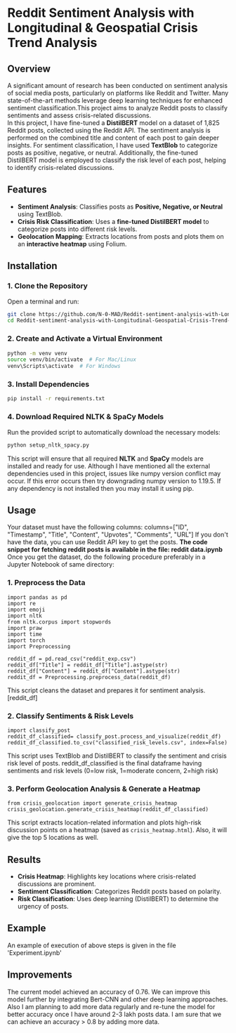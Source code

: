 # **Reddit Sentiment Analysis with Longitudinal & Geospatial Crisis Trend Analysis**  

## **Overview**  
A significant amount of research has been conducted on sentiment analysis of social media posts, particularly on platforms like Reddit and Twitter. Many state-of-the-art methods leverage deep learning techniques for enhanced sentiment classification.This project aims to analyze Reddit posts to classify sentiments and assess crisis-related discussions.  
In this project, I have fine-tuned a **DistilBERT** model on a dataset of 1,825 Reddit posts, collected using the Reddit API. The sentiment analysis is performed on the combined title and content of each post to gain deeper insights.
For sentiment classification, I have used **TextBlob** to categorize posts as positive, negative, or neutral. Additionally, the fine-tuned DistilBERT model is employed to classify the risk level of each post, helping to identify crisis-related discussions.

## **Features**  
- **Sentiment Analysis**: Classifies posts as **Positive, Negative, or Neutral** using TextBlob.  
- **Crisis Risk Classification**: Uses a **fine-tuned DistilBERT model** to categorize posts into different risk levels.  
- **Geolocation Mapping**: Extracts locations from posts and plots them on an **interactive heatmap** using Folium.  

## **Installation**  

### **1. Clone the Repository**  
Open a terminal and run:  
```bash
git clone https://github.com/N-0-MAD/Reddit-sentiment-analysis-with-Longitudinal-Geospatial-Crisis-Trend-Analysis.git
cd Reddit-sentiment-analysis-with-Longitudinal-Geospatial-Crisis-Trend-Analysis
```

### **2. Create and Activate a Virtual Environment**  
```bash
python -m venv venv  
source venv/bin/activate  # For Mac/Linux  
venv\Scripts\activate  # For Windows  
```

### **3. Install Dependencies**  
```bash
pip install -r requirements.txt
```

### **4. Download Required NLTK & SpaCy Models**  
Run the provided script to automatically download the necessary models:  

```bash
python setup_nltk_spacy.py
```
This script will ensure that all required **NLTK** and **SpaCy** models are installed and ready for use.
Although I have mentioned all the external dependencies used in this project, issues like numpy version conflict may occur. If this error occurs then try downgrading numpy version  to 1.19.5. 
If any dependency is not installed then you may install it using pip.
## **Usage**  

Your dataset must have the following columns: columns=["ID", "Timestamp", "Title", "Content", "Upvotes", "Comments", "URL"]
If you don't have the data, you can use Reddit API key to get the posts. 
**The code snippet for fetching reddit posts is available in the file: reddit data.ipynb**
Once you get the dataset, do the following procedure preferably in a Jupyter Notebook of same directory:

### **1. Preprocess the Data**  
```Jupyter notebook
import pandas as pd
import re
import emoji
import nltk
from nltk.corpus import stopwords
import praw
import time
import torch
import Preprocessing

reddit_df = pd.read_csv("reddit_exp.csv")
reddit_df["Title"] = reddit_df["Title"].astype(str)
reddit_df["Content"] = reddit_df["Content"].astype(str)
reddit_df = Preprocessing.preprocess_data(reddit_df)
```
This script cleans the dataset and prepares it for sentiment analysis.[reddit_df]  

### **2. Classify Sentiments & Risk Levels**  
```Jupyter Notebook
import classify_post
reddit_df_classified= classify_post.process_and_visualize(reddit_df)
reddit_df_classified.to_csv("classified_risk_levels.csv", index=False)
```
This script uses TextBlob and DistilBERT to classify the sentiment and crisis risk level of posts. 
reddit_df_classified is the final dataframe having sentiments and risk levels (0=low risk, 1=moderate concern, 2=high risk)

### **3. Perform Geolocation Analysis & Generate a Heatmap**  
```Jupyter Notebook
from crisis_geolocation import generate_crisis_heatmap
crisis_geolocation.generate_crisis_heatmap(reddit_df_classified)
```
This script extracts location-related information and plots high-risk discussion points on a heatmap (saved as `crisis_heatmap.html`). 
Also, it will give the top 5 locations as well.

## **Results**  
- **Crisis Heatmap**: Highlights key locations where crisis-related discussions are prominent.  
- **Sentiment Classification**: Categorizes Reddit posts based on polarity.  
- **Risk Classification**: Uses deep learning (DistilBERT) to determine the urgency of posts.   

## **Example**  
An example of execution of above steps is given in the file 'Experiment.ipynb'

## **Improvements**
The current model achieved an accuracy of 0.76. We can improve this model further by integrating Bert-CNN and other deep learning approaches. 
Also I am planning to add more data regularly and re-tune the model for better accuracy once I have around 2-3 lakh posts data. I am sure that we can achieve an accuracy > 0.8 by adding more data.
